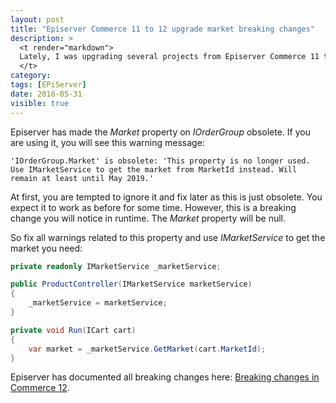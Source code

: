 ```yaml
---
layout: post
title: "Episerver Commerce 11 to 12 upgrade market breaking changes"
description: >
  <t render="markdown">
  Lately, I was upgrading several projects from Episerver Commerce 11 to version 12. During the upgrade, I have noticed that there are some breaking changes regarding markets.
  </t>
category:
tags: [EPiServer]
date: 2018-05-31
visible: true
---
```


Episerver has made the _Market_ property on _IOrderGroup_ obsolete. If you are using it, you will see this warning message:

```text
'IOrderGroup.Market' is obsolete: 'This property is no longer used. Use IMarketService to get the market from MarketId instead. Will remain at least until May 2019.'
```

At first, you are tempted to ignore it and fix later as this is just obsolete. You expect it to work as before for some time. However, this is a breaking change you will notice in runtime. The _Market_ property will be null.

So fix all warnings related to this property and use _IMarketService_ to get the market you need:

```csharp
private readonly IMarketService _marketService;

public ProductController(IMarketService marketService)
{
    _marketService = marketService;
}

private void Run(ICart cart)
{
    var market = _marketService.GetMarket(cart.MarketId);
}
```

Episerver has documented all breaking changes here: [Breaking changes in Commerce 12](https://world.episerver.com/documentation/upgrading/episerver-commerce/commerce-12/breaking-changes-commerce-12/).